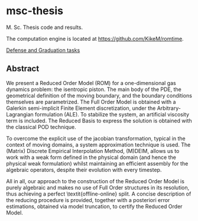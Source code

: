 # msc-thesis

M. Sc. Thesis code and results.

The computation engine is located at https://github.com/KikeM/romtime.

[Defense and Graduation tasks](https://github.com/KikeM/msc-thesis/issues?q=is%3Aissue+is%3Aopen+label%3Agreen-light-meeting)

## Abstract

We present a Reduced Order Model (ROM) for a one-dimensional gas dynamics problem:
   the isentropic piston.
   The main body of the PDE, 
   the geometrical definition of the moving boundary, 
   and the boundary conditions themselves are parametrized.
   The Full Order Model is obtained with a Galerkin semi-implicit Finite Element discretization,
   under the Arbitrary-Lagrangian formulation (ALE).
   To stabilize the system, an artificial viscosity term is included.
   The Reduced Basis to express the solution is obtained with the classical POD technique.
   
   To overcome the explicit use of the jacobian transformation, 
   typical in the context of moving domains,
   a system approximation technique is used.
   The (Matrix) Discrete Empirical Interpolation Method, (M)DEIM, allows us
   to work with a weak form defined in the physical domain (and hence the physical weak formulation)
   whilst maintaining an
   efficient assembly for the algebraic operators, 
   despite their evolution with every timestep.
   
   All in all, our approach to the construction of the Reduced Order Model is purely algebraic
   and makes no use of Full Order structures in its resolution, 
   thus achieving a perfect \textit{offline-online} split.
   A concise description of the reducing procedure is provided, 
   together with a posteriori error estimations, obtained via model truncation,
   to certify the Reduced Order Model.
